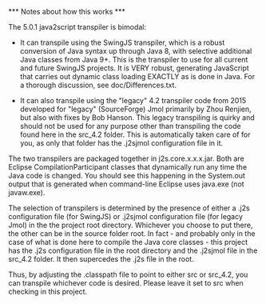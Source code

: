 *** Notes about how this works ***

The 5.0.1 java2script transpiler is bimodal:

 - It can transpile using the SwingJS transpiler, which is a robust conversion of 
   Java syntax up through Java 8, with selective additional Java classes from Java 9+.
   This is the transpiler to use for all current and future SwingJS projects. It is
   VERY robust, generating JavaScript that carries out dynamic class loading EXACTLY
   as is done in Java. For a thorough discussion, see doc/Differences.txt.

 - It can also transpile using the "legacy" 4.2 transpiler code from 2015 developed
   for "legacy" (SourceForge) Jmol primarily by Zhou Renjien, but also with fixes by
   Bob Hanson. This legacy transpiling is quirky and should not be used for any 
   purpose other than transpiling the code found here in the src_4.2 folder. 
   This is automatically taken care of for you, as only that folder has 
   the .j2sjmol configuration file in it. 
   
The two transpilers are packaged together in j2s.core.x.x.x.jar. Both are Eclipse 
CompilationParticipant classes that dynamically run any time the Java code is changed. You should see this happening in the System.out output that is generated when command-line Eclipse uses java.exe (not javaw.exe).

The selection of transpilers is determined by the presence of either a .j2s configuration file (for SwingJS) or .j2sjmol configuration file (for legacy Jmol) in the the project root directory. Whichever you choose to put there, the other can be
in the source folder root. In fact - and probably only in the case of what is done here to compile the Java core classes - this project has the .j2s configuration file
in the root directory and the .j2sjmol file in the src_4.2 folder. It then supercedes
the .j2s file in the root. 

Thus, by adjusting the .classpath file to point to either src or src_4.2, you can transpile whichever code is desired. Please leave it set to src when checking in this project.

